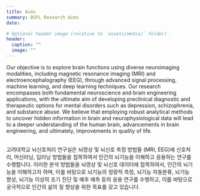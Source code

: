 ```yaml
---
title: Aims
summary: BSPL Research Aims
date:

# Optional header image (relative to `assets/media/` folder).
header:
  caption: ""
  image: ""
---
```



 Our objective is to explore brain functions using diverse neuroimaging modalities, including magnetic resonance imaging (MRI) and electroencephalography (EEG), through advanced signal processing, machine learning, and deep learning techniques. Our research encompasses both fundamental neuroscience and brain engineering applications, with the ultimate aim of developing preclinical diagnostic and therapeutic options for mental disorders such as depression, schizophrenia, and substance abuse. We believe that employing robust analytical methods to uncover hidden information in brain and neurophysiological data will lead to a deeper understanding of the human brain, advancements in brain engineering, and ultimately, improvements in quality of life. <br> <br>

고려대학교 뇌신호처리 연구실은 뇌영상 및 뇌신호 측정 방법들 (MRI, EEG)에 신호처리, 머신러닝, 딥러닝 방법들을 접목하여서 인간의 뇌기능을 이해하고 응용하는 연구를 수행합니다. 이러한 분석 방법들을 뇌영상 및 뇌신호 데이터에 접목하여서, 인간의 뇌기능을 이해하고자 하며, 이를 바탕으로 뇌기능의 정량적 측정, 뇌기능 자동분류, 뇌기능 향상, 뇌기능 이상의 조기 진단 및 예후 예측 등의 응용 연구를 수행하고, 이를 바탕으로 궁극적으로 인간의 삶의 질 향상을 위한 목표를 갖고 있습니다.


<!-- Jan. 21, 2025
Our ultimate goal is to conduct research and develop applications in real-world scenarios using non-invasive neuroimaging modalities (e.g., MRI/fMRI, EEG), biosignals, and a variety of information and data together with signal processing techniques, machine learning, and AI models. <br>

To this end, we deploy signal processing techniques, machine learning, and AI algorithms to these datasets for brain science research and engineering, such as NeuroAI and their applications, such as robust prediction/classification of both normal and abnormal brain functions and enhancement of brain functions across clinical/non-clinical domains.

Please refer to the Publications tab for more detailed research that we have conducted. <br><br>

BSPL 연구실은 실생활에 활용 가능한 비침습적인 뇌영상 측정방법들(예, MRI/fMRI, EEG), 생체신호들, 기타 정보 및 데이터들을 활용한 연구 및 기술의 개발과 활용 시스템의 구축을 궁극적인 목표로 하고 있습니다. <br>

이를 위해서, BSPL 연구실은 이러한 데이터들에 다양한 신호처리, 머신러닝, AI 기술들을 접목하여서 뇌기능의 정량적 측정에 바탕한 NeuroAI와 같은 기초 연구 및 뇌기능 자동분류, 뇌기능 향상, 뇌기능 이상의 조기 진단 및 예후 예측 등의 응용 연구들을 수행합니다. -->
